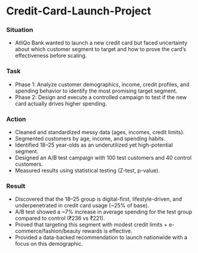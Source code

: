 # Credit-Card-Launch-Project

### Situation
- AtliQo Bank wanted to launch a new credit card but faced uncertainty about which customer segment to target and how to prove the card’s effectiveness before scaling.


### Task

- Phase 1: Analyze customer demographics, income, credit profiles, and spending behavior to identify the most promising target segment.
- Phase 2: Design and execute a controlled campaign to test if the new card actually drives higher spending.


### Action

- Cleaned and standardized messy data (ages, incomes, credit limits).
- Segmented customers by age, income, and spending habits.
- Identified 18–25 year-olds as an underutilized yet high-potential segment.
- Designed an A/B test campaign with 100 test customers and 40 control customers.
- Measured results using statistical testing (Z-test, p-value).


### Result

- Discovered that the 18–25 group is digital-first, lifestyle-driven, and underpenetrated in credit card usage (~25% of base).
- A/B test showed a ~7% increase in average spending for the test group compared to control (₹236 vs ₹221).
- Proved that targeting this segment with modest credit limits + e-commerce/fashion/beauty rewards is effective.
- Provided a data-backed recommendation to launch nationwide with a focus on this demographic.
